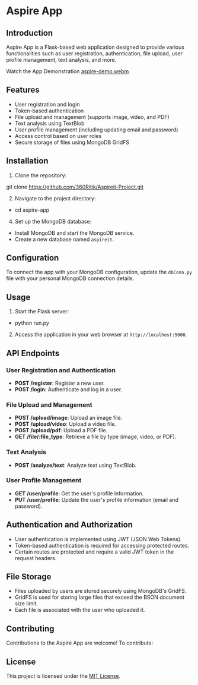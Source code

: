 # Aspire App

## Introduction

Aspire App is a Flask-based web application designed to provide various functionalities such as user registration, authentication, file upload, user profile management, text analysis, and more.

Watch the App Demonstration [aspire-demo.webm](https://github.com/360Ritik/Aspireit-Project/assets/93071300/6a62a03c-59e2-405c-84ac-8f6cec48853f)

## Features

- User registration and login
- Token-based authentication
- File upload and management (supports image, video, and PDF)
- Text analysis using TextBlob
- User profile management (including updating email and password)
- Access control based on user roles
- Secure storage of files using MongoDB GridFS

## Installation

1. Clone the repository:

git clone https://github.com/360Ritik/Aspireit-Project.git

2. Navigate to the project directory:
- cd aspire-app


4. Set up the MongoDB database:

- Install MongoDB and start the MongoDB service.
- Create a new database named `aspireit`.

## Configuration

To connect the app with your MongoDB configuration, update the `dbConn.py` file with your personal MongoDB connection details.

## Usage

1. Start the Flask server:
- python run.py



2. Access the application in your web browser at `http://localhost:5000`.

## API Endpoints

### User Registration and Authentication

- **POST /register**: Register a new user.
- **POST /login**: Authenticate and log in a user.

### File Upload and Management

- **POST /upload/image**: Upload an image file.
- **POST /upload/video**: Upload a video file.
- **POST /upload/pdf**: Upload a PDF file.
- **GET /file/:file_type**: Retrieve a file by type (image, video, or PDF).

### Text Analysis

- **POST /analyze/text**: Analyze text using TextBlob.

### User Profile Management

- **GET /user/profile**: Get the user's profile information.
- **PUT /user/profile**: Update the user's profile information (email and password).

## Authentication and Authorization

- User authentication is implemented using JWT (JSON Web Tokens).
- Token-based authentication is required for accessing protected routes.
- Certain routes are protected and require a valid JWT token in the request headers.

## File Storage

- Files uploaded by users are stored securely using MongoDB's GridFS.
- GridFS is used for storing large files that exceed the BSON document size limit.
- Each file is associated with the user who uploaded it.

## Contributing

Contributions to the Aspire App are welcome! To contribute:

## License

This project is licensed under the [MIT License](LICENSE).



